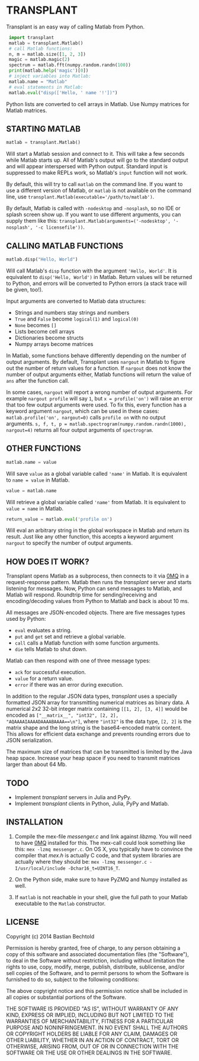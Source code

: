 TRANSPLANT
==========

Transplant is an easy way of calling Matlab from Python.

```python
 import transplant
 matlab = transplant.Matlab()
 # call Matlab functions:
 n, m = matlab.size([1, 2, 3])
 magic = matlab.magic(2)
 spectrum = matlab.fft(numpy.random.randn(100))
 print(matlab.help('magic')[0])
 # inject variables into Matlab:
 matlab.name = "Matlab"
 # eval statements in Matlab:
 matlab.eval("disp(['Hello, ' name '!'])")
```

Python lists are converted to cell arrays in Matlab. Use Numpy matrices for Matlab matrices.

STARTING MATLAB
----------------

```python
matlab = transplant.Matlab()
```

Will start a Matlab session and connect to it. This will take a few seconds while Matlab starts up. All of Matlab's output will go to the standard output and will appear interspersed with Python output. Standard input is suppressed to make REPLs work, so Matlab's `input` function will not work.

By default, this will try to call `matlab` on the command line. If you want to use a different version of Matlab, or `matlab` is not available on the command line, use `transplant.Matlab(executable='/path/to/matlab')`.

By default, Matlab is called with `-nodesktop` and `-nosplash`, so no IDE or splash screen show up. If you want to use different arguments, you can supply them like this: `transplant.Matlab(arguments=('-nodesktop', '-nosplash', '-c licensefile'))`.

CALLING MATLAB FUNCTIONS
------------------------

```python
matlab.disp("Hello, World")
```

Will call Matlab's `disp` function with the argument `'Hello, World'`. It is equivalent to `disp('Hello, World')` in Matlab. Return values will be returned to Python, and errors will be converted to Python errors (a stack trace will be given, too!).

Input arguments are converted to Matlab data structures:

- Strings and numbers stay strings and numbers
- `True` and `False` become `logical(1)` and `logical(0)`
- `None` becomes `[]`
- Lists become cell arrays
- Dictionaries become structs
- Numpy arrays become matrices

In Matlab, some functions behave differently depending on the number of output arguments. By default, Transplant uses `nargout` in Matlab to figure out the number of return values for a function. If `nargout` does not know the number of output arguments either, Matlab functions will return the value of `ans` after the function call.

In some cases, `nargout` will report a wrong number of output arguments. For example `nargout profile` will say `1`, but `x = profile('on')` will raise an error that too few output arguments were used. To fix this, every function has a keyword argument `nargout`, which can be used in these cases: `matlab.profile('on', nargout=0)` calls `profile on` with no output arguments. `s, f, t, p = matlab.spectrogram(numpy.random.randn(1000), nargout=4)` returns all four output arguments of `spectrogram`.

OTHER FUNCTIONS
---------------

```python
matlab.name = value
```

Will save `value` as a global variable called `'name'` in Matlab. It is equivalent to `name = value` in Matlab.

```python
value = matlab.name
```

Will retrieve a global variable called `'name'` from Matlab. It is equivalent to `value = name` in Matlab.

```python
return_value = matlab.eval('profile on')
```

Will eval an arbitrary string in the global workspace in Matlab and return its result. Just like any other function, this accepts a keyword argument `nargout` to specify the number of output arguments.


HOW DOES IT WORK?
-----------------

Transplant opens Matlab as a subprocess, then connects to it via [0MQ](http://zeromq.org/) in a request-response pattern. Matlab then runs the _transplant_ server and starts listening for messages. Now, Python can send messages to Matlab, and Matlab will respond. Roundtrip time for sending/receiving and encoding/decoding values from Python to Matlab and back is about 10 ms.

All messages are JSON-encoded objects. There are five messages types used by Python: 

* `eval` evaluates a string.
* `put` and `get` set and retrieve a global variable.
* `call` calls a Matlab function with some function arguments.
* `die` tells Matlab to shut down.

Matlab can then respond with one of three message types:

* `ack` for successful execution.
* `value` for a return value.
* `error` if there was an error during execution.

In addition to the regular JSON data types, _transplant_ uses a specially formatted JSON array for transmitting numerical matrices as binary data. A numerical 2x2 32-bit integer matrix containing `[[1, 2], [3, 4]]` would be encoded as `["__matrix__", "int32", [2, 2], "AQAAAAIAAAADAAAABAAAA==\n"]`, where `"int32"` is the data type, `[2, 2]` is the matrix shape and the long string is the base64-encoded matrix content. This allows for efficient data exchange and prevents rounding errors due to JSON serialization.

The maximum size of matrices that can be transmitted is limited by the Java heap space. Increase your heap space if you need to transmit matrices larger than about 64 Mb.

TODO
----

- Implement _transplant_ servers in Julia and PyPy.
- Implement _transplant_ clients in Python, Julia, PyPy and Matlab.

INSTALLATION
------------

1. Compile the mex-file _messenger.c_ and link against _libzmq_. You will need to have [0MQ](http://zeromq.org) installed for this. The mex-call could look something like this: `mex -lzmq messenger.c`. On OS X, you typically have to convince the compiler that _mex.h_ is actually C code, and that system libraries are actually where they should be: `mex -lzmq messenger.c -I/usr/local/include -Dchar16_t=UINT16_T`.

2. On the Python side, make sure to have PyZMQ and Numpy installed as well.

3. If `matlab` is not reachable in your shell, give the full path to your Matlab executable to the `Matlab` constructor.

LICENSE
-------

Copyright (c) 2014 Bastian Bechtold

Permission is hereby granted, free of charge, to any person obtaining a copy
of this software and associated documentation files (the "Software"), to deal
in the Software without restriction, including without limitation the rights
to use, copy, modify, merge, publish, distribute, sublicense, and/or sell
copies of the Software, and to permit persons to whom the Software is
furnished to do so, subject to the following conditions:

The above copyright notice and this permission notice shall be included in
all copies or substantial portions of the Software.

THE SOFTWARE IS PROVIDED "AS IS", WITHOUT WARRANTY OF ANY KIND, EXPRESS OR
IMPLIED, INCLUDING BUT NOT LIMITED TO THE WARRANTIES OF MERCHANTABILITY,
FITNESS FOR A PARTICULAR PURPOSE AND NONINFRINGEMENT. IN NO EVENT SHALL THE
AUTHORS OR COPYRIGHT HOLDERS BE LIABLE FOR ANY CLAIM, DAMAGES OR OTHER
LIABILITY, WHETHER IN AN ACTION OF CONTRACT, TORT OR OTHERWISE, ARISING FROM,
OUT OF OR IN CONNECTION WITH THE SOFTWARE OR THE USE OR OTHER DEALINGS IN
THE SOFTWARE.
